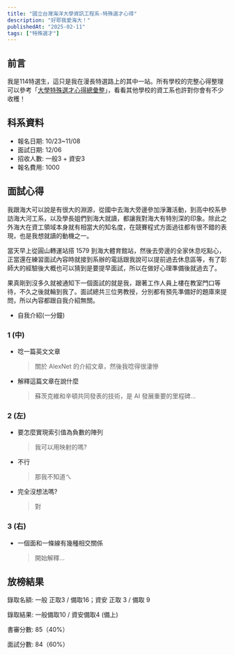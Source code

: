 ```yaml
---
title: "國立台灣海洋大學資訊工程系-特殊選才心得"
description: "好耶我愛海大！"
publishedAt: "2025-02-11"
tags: ["特殊選才"]
---
```


## 前言

我是114特選生，這只是我在漫長特選路上的其中一站。所有學校的完整心得整理可以參考「[大學特殊選才心得總彙整](/blogs/special)」，看看其他學校的資工系也許對你會有不少收穫！

## 科系資料

- 報名日期: 10/23~11/08
- 面試日期: 12/06
- 招收人數: 一般3 + 資安3
- 報名費用: 1000

## 面試心得

我跟海大可以說是有很大的淵源，從國中去海大旁邊參加淨灘活動，到高中校系參訪海大河工系，以及學長姐們到海大就讀，都讓我對海大有特別深的印象。除此之外海大在資工領域本身就有相當大的知名度，在競賽程式方面過往都有很不錯的表現，也是我想就讀的動機之一。

當天早上從圓山轉運站搭 1579 到海大體育館站，然後去旁邊的全家休息吃點心，正當還在練習面試內容時就接到系辦的電話跟我說可以提前過去休息區等，有了彰師大的經驗後大概也可以猜到是要提早面試，所以在做好心理準備後就過去了。

果真剛到沒多久就被通知下一個面試的就是我，跟著工作人員上樓在教室門口等待，不久之後就輪到我了。面試總共三位男教授，分別都有預先準備好的題庫來提問，所以內容都跟自我介紹無關。

- 自我介紹(一分鐘)

### 1 (中)

- 唸一篇英文文章
  > 關於 AlexNet 的介紹文章，然後我唸得很淒慘
- 解釋這篇文章在說什麼
  > 蘇茨克維和辛頓共同發表的技術，是 AI 發展重要的里程碑...

### 2 (左)

- 要怎麼實現索引值為負數的陣列
  > 我可以用映射的嗎?
- 不行
  > 那我不知道ㄟ
- 完全沒想法嗎?
  > 對

### 3 (右)

- 一個面和一條線有幾種相交關係
  > 開始解釋...

## 放榜結果

錄取名額: 一般 正取3 / 備取16；資安 正取 3 / 備取 9

錄取結果: 一般備取10 / 資安備取4 (備上)

書審分數: 85（40%）

面試分數: 84（60%）
